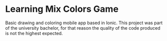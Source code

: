 # Learning Mix Colors Game
Basic drawing and coloring mobile app based in Ionic. 
This project was part of the university bachelor, for that reason the quality of the code produced is not the highest expected.
